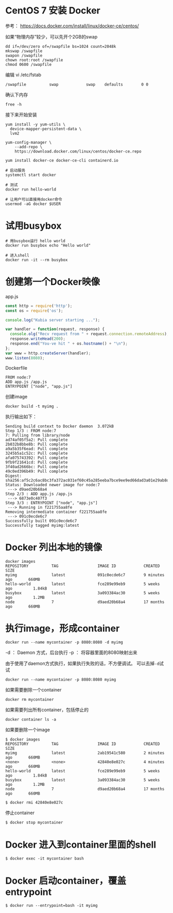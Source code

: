 # CentOS 7 安装 Docker
参考： https://docs.docker.com/install/linux/docker-ce/centos/

如果“物理内存”较少，可以先开个2GB的swap
```shell
dd if=/dev/zero of=/swapfile bs=1024 count=2048k
mkswap /swapfile
swapon /swapfile
chown root:root /swapfile
chmod 0600 /swapfile
```

编辑  vi /etc/fstab
```
/swapfile          swap            swap    defaults        0 0
```

确认下内存

```shell
free -h
```

接下来开始安装

```shell
yum install -y yum-utils \
  device-mapper-persistent-data \
  lvm2

yum-config-manager \
    --add-repo \
    https://download.docker.com/linux/centos/docker-ce.repo
    
yum install docker-ce docker-ce-cli containerd.io

# 启动服务
systemctl start docker

# 测试
docker run hello-world

# 让用户可以直接用docker命令
usermod -aG docker $USER
```
# 试用busybox
```
# 用busybox运行 hello world
docker run busybox echo "Hello world"

# 进入shell
docker run -it --rm busybox
```

# 创建第一个Docker映像

app.js
```javascript
const http = require('http');
const os = require('os');

console.log("Kubia server starting ...");

var handler = function(request, response) {
  console.olg("Recv request from " + request.connection.remoteAddress);
  response.writeHead(200);
  response.end("You-ve hit " + os.hostname() + "\n");
};
var www = http.createServer(handler);
www.listen(8080);
```

Dockerfile
```
FROM node:7
ADD app.js /app.js
ENTRYPOINT ["node", "app.js"]
```

创建image
```
docker build -t myimg .
```

执行输出如下：
```
Sending build context to Docker daemon  3.072kB
Step 1/3 : FROM node:7
7: Pulling from library/node
ad74af05f5a2: Pull complete 
2b032b8bbe8b: Pull complete 
a9a5b35f6ead: Pull complete 
3245b5a1c52c: Pull complete 
afa075743392: Pull complete 
9fb9f21641cd: Pull complete 
3f40ad2666bc: Pull complete 
49c0ed396b49: Pull complete 
Digest: sha256:af5c2c6ac8bc3fa372ac031ef60c45a285eeba7bce9ee9ed66dad3a01e29ab8d
Status: Downloaded newer image for node:7
 ---> d9aed20b68a4
Step 2/3 : ADD app.js /app.js
 ---> 6873e0c407f3
Step 3/3 : ENTRYPOINT ["node", "app.js"]
 ---> Running in f221755aa8fe
Removing intermediate container f221755aa8fe
 ---> 091c0ecde6c7
Successfully built 091c0ecde6c7
Successfully tagged myimg:latest
```

# Docker 列出本地的镜像 
```shell
docker images
REPOSITORY          TAG                 IMAGE ID            CREATED             SIZE
myimg               latest              091c0ecde6c7        9 minutes ago       660MB
hello-world         latest              fce289e99eb9        5 weeks ago         1.84kB
busybox             latest              3a093384ac30        5 weeks ago         1.2MB
node                7                   d9aed20b68a4        17 months ago       660MB
```

# 执行image，形成container
```shell
docker run --name mycontainer -p 8080:8080 -d myimg
```

-d ： Daemon 方式，后台执行
-p ： 将容器里面的8080映射出来

由于使用了daemon方式执行，如果执行失败的话，不方便调试。
可以去掉`-d`试试
```shell
docker run --name mycontainer -p 8080:8080 myimg
```

如果需要删除一个container
```shell
docker rm mycontainer
```

如果需要列出所有container，包括停止的
```shell
docker container ls -a
```

如果要删除一个image
```shell
$ docker images
REPOSITORY          TAG                 IMAGE ID            CREATED             SIZE
myimg               latest              2ab19541c580        2 minutes ago       660MB
<none>              <none>              42840e8e027c        4 minutes ago       660MB
hello-world         latest              fce289e99eb9        5 weeks ago         1.84kB
busybox             latest              3a093384ac30        5 weeks ago         1.2MB
node                7                   d9aed20b68a4        17 months ago       660MB

$ docker rmi 42840e8e027c
```

停止container
```shell
$ docker stop mycontainer
```

# Docker 进入到container里面的shell
```shell
$ docker exec -it mycontainer bash
```

# Docker 启动container，覆盖entrypoint
```shell
$ docker run --entrypoint=bash -it myimg
```
